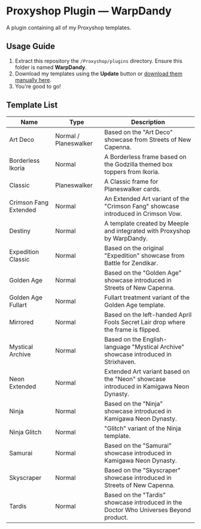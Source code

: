 # Proxyshop Plugin — WarpDandy
A plugin containing all of my Proxyshop templates.

## Usage Guide
1. Extract this repository the `/Proxyshop/plugins` directory. Ensure this folder is named **WarpDandy**.
2. Download my templates using the **Update** button or [download them manually here](https://bit.ly/WDTemplates).
3. You're good to go!

##  Template List
| Name                  | Type                  | Description                                                                            |
|-----------------------|-----------------------|----------------------------------------------------------------------------------------|
| Art Deco              | Normal / Planeswalker | Based on the "Art Deco" showcase from Streets of New Capenna.                          |
| Borderless Ikoria     | Normal                | A Borderless frame based on the Godzilla themed box toppers from Ikoria.               |
| Classic               | Planeswalker          | A Classic frame for Planeswalker cards.                                                |
| Crimson Fang Extended | Normal                | An Extended Art variant of the "Crimson Fang" showcase introduced in Crimson Vow.      |
| Destiny               | Normal                | A template created by Meeple and integrated with Proxyshop by WarpDandy.               |
| Expedition Classic    | Normal                | Based on the original "Expedition" showcase from Battle for Zendikar.                  |
| Golden Age            | Normal                | Based on the "Golden Age" showcase introduced in Streets of New Capenna.               |
| Golden Age Fullart    | Normal                | Fullart treatment variant of the Golden Age template.                                  |
| Mirrored              | Normal                | Based on the left-handed April Fools Secret Lair drop where the frame is flipped.      |
| Mystical Archive      | Normal                | Based on the English-language "Mystical Archive" showcase introduced in Strixhaven.    |
| Neon Extended         | Normal                | Extended Art variant based on the "Neon" showcase introduced in Kamigawa Neon Dynasty. |
| Ninja                 | Normal                | Based on the "Ninja" showcase introduced in Kamigawa Neon Dynasty.                     |
| Ninja Glitch          | Normal                | "Glitch" variant of the Ninja template.                                                |
| Samurai               | Normal                | Based on the "Samurai" showcase introduced in Kamigawa Neon Dynasty.                   |
| Skyscraper            | Normal                | Based on the "Skyscraper" showcase introduced in Streets of New Capenna.               |
| Tardis                | Normal                | Based on the "Tardis" showcase introduced in the Doctor Who Universes Beyond product.  |


